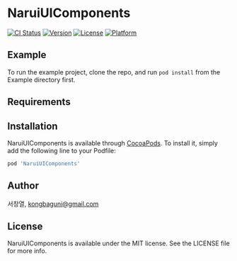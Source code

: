 # NaruiUIComponents

[![CI Status](https://img.shields.io/travis/서창열/NaruiUIComponents.svg?style=flat)](https://travis-ci.org/서창열/NaruiUIComponents)
[![Version](https://img.shields.io/cocoapods/v/NaruiUIComponents.svg?style=flat)](https://cocoapods.org/pods/NaruiUIComponents)
[![License](https://img.shields.io/cocoapods/l/NaruiUIComponents.svg?style=flat)](https://cocoapods.org/pods/NaruiUIComponents)
[![Platform](https://img.shields.io/cocoapods/p/NaruiUIComponents.svg?style=flat)](https://cocoapods.org/pods/NaruiUIComponents)

## Example

To run the example project, clone the repo, and run `pod install` from the Example directory first.

## Requirements

## Installation

NaruiUIComponents is available through [CocoaPods](https://cocoapods.org). To install
it, simply add the following line to your Podfile:

```ruby
pod 'NaruiUIComponents'
```

## Author

서창열, kongbaguni@gmail.com

## License

NaruiUIComponents is available under the MIT license. See the LICENSE file for more info.
